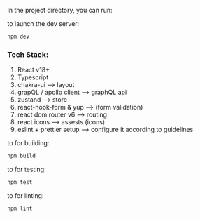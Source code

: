 In the project directory, you can run:

to launch the dev server:

```bash
npm dev
```

### Tech Stack:

1. React v18+
2. Typescript
3. chakra-ui --> layout
4. grapQL / apollo client --> graphQL api
5. zustand --> store
6. react-hook-form & yup --> (form validation)
7. react dom router v6 --> routing
8. react icons --> assests (icons)
9. eslint + prettier setup --> configure it according to guidelines

to for building:

```bash
npm build
```

to for testing:

```bash
npm test
```

to for linting:

```bash
npm lint
```
